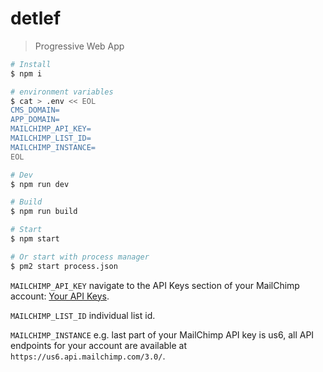 # detlef

> Progressive Web App

```bash
# Install
$ npm i

# environment variables
$ cat > .env << EOL
CMS_DOMAIN=
APP_DOMAIN=
MAILCHIMP_API_KEY=
MAILCHIMP_LIST_ID=
MAILCHIMP_INSTANCE=
EOL

# Dev
$ npm run dev

# Build
$ npm run build

# Start
$ npm start

# Or start with process manager 
$ pm2 start process.json
```

```MAILCHIMP_API_KEY``` navigate to the API Keys section of your MailChimp account: [Your API Keys](https://us1.admin.mailchimp.com/account/api/).

```MAILCHIMP_LIST_ID``` individual list id.

```MAILCHIMP_INSTANCE``` e.g. last part of your MailChimp API key is us6, all API endpoints for your account are available at ```https://us6.api.mailchimp.com/3.0/```.
